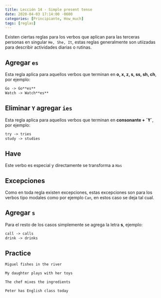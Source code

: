 ```yaml
---
title: Lección 14 - Simple present tense
date: 2020-04-03 17:14:00 -0600
categories: [Principiante, How_much]
tags: [reglas]
---
```


Existen ciertas reglas para los verbos que aplican para las terceras personas en singular `He, She, It`, estas reglas generalmente son utiizadas para describir actividades diarias o rutinas.

## Agregar `es`

Esta regla aplica para aquellos verbos que terminan en **o, x, z, s, ss, sh, ch**, por ejemplo:

  ```html
Go -> Go**es**
Watch -> Watch**es**
```


## Eliminar `Y` agregar `ies`

Esta regla aplica para aquellos verbos que terminan en **consonante + ´Y´**, por ejemplo:

  ```html
try -> tries
study -> studies
```


## Have 

Este verbo es especial y directamente se transforma a `Has`


## Excepciones

Como en toda regla existen excepciones, estas excepciones son para los verbos tipo modales como por ejemplo `Can`, en estos caso se deja tal cual.


## Agregar `s`

Para el resto de los casos simplemente se agrega la letra **s**, ejemplo:

  ```html
call -> calls
drink -> drinks
```


## Practice

  ```html
Miguel fishes in the river

My daughter plays with her toys

The chef mixes the ingredients

Peter has English class today
```